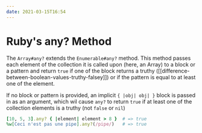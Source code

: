 ```yaml
---
date: 2021-03-15T16:54
---
```


# Ruby's any? Method

The `Array#any?` extends the `Enumerable#any?` method. This method passes each
element of the collection it is called upon (here, an Array) to a block or a
pattern and return `true` if one of the block returns a truthy ([[difference-between-boolean-values-truthy-falsey]])
or if the pattern is equal to at least one of the element.

If no block or pattern is provided, an implicit `{ |obj| obj| }` block is
passed in as an argument, which wil cause `any?` to return `true` if at least
one of the collection elements is a truthy (not `false` or `nil`)

```ruby
[10, 5, 3].any? { |element| element > 8 }  # => true
%w[Ceci n'est pas une pipe].any?(/pipe/)   # => true
```
